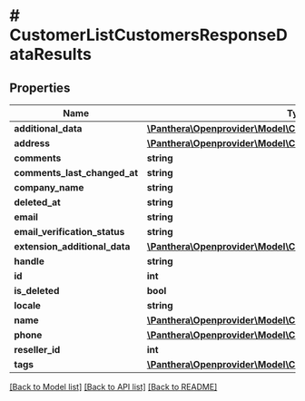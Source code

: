 # # CustomerListCustomersResponseDataResults

## Properties

Name | Type | Description | Notes
------------ | ------------- | ------------- | -------------
**additional_data** | [**\Panthera\Openprovider\Model\CustomerCustomerAdditionalData**](CustomerCustomerAdditionalData.md) |  | [optional]
**address** | [**\Panthera\Openprovider\Model\ContactAddress**](ContactAddress.md) |  | [optional]
**comments** | **string** |  | [optional]
**comments_last_changed_at** | **string** |  | [optional]
**company_name** | **string** |  | [optional]
**deleted_at** | **string** |  | [optional]
**email** | **string** |  | [optional]
**email_verification_status** | **string** |  | [optional]
**extension_additional_data** | [**\Panthera\Openprovider\Model\CustomerExtensionAdditionalData[]**](CustomerExtensionAdditionalData.md) |  | [optional]
**handle** | **string** |  | [optional]
**id** | **int** |  | [optional]
**is_deleted** | **bool** |  | [optional]
**locale** | **string** |  | [optional]
**name** | [**\Panthera\Openprovider\Model\ContactName**](ContactName.md) |  | [optional]
**phone** | [**\Panthera\Openprovider\Model\ContactPhone**](ContactPhone.md) |  | [optional]
**reseller_id** | **int** |  | [optional]
**tags** | [**\Panthera\Openprovider\Model\CustomerTags[]**](CustomerTags.md) |  | [optional]

[[Back to Model list]](../../README.md#models) [[Back to API list]](../../README.md#endpoints) [[Back to README]](../../README.md)
